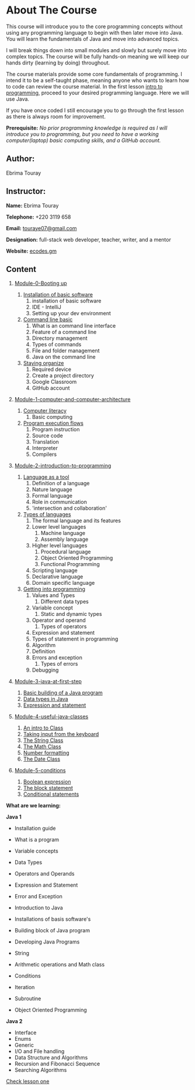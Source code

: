 # About The Course

This course will introduce you to the core programming concepts without using any programming language to begin with then later move into Java. You will learn the fundamentals of Java and move into advanced topics.

I will break things down into small modules and slowly but surely move into complex topics. The course will be fully hands-on meaning we will keep our hands dirty (learning by doing) throughout.

The course materials provide some core fundamentals of programming. I intend it to be a self-taught phase, meaning anyone who wants to learn how to code can review the course material.  In the first lesson [intro to programming](https://github.com/touraye/under-doz/tree/main/intro-to-programming), proceed to your desired programming language. Here we will use Java.

If you have once coded I still encourage you to go through the first lesson as there is always room for improvement.

**Prerequisite:** *No prior programming knowledge is required as I will introduce you to programming, but you need to have a working computer(laptop) basic computing skills, and a GitHub account.*

## Author:

Ebrima Touray

## Instructor:

**Name:** Ebrima Touray

**Telephone:** +220 3119 658

**Email:** touraye07@gmail.com

**Designation:** full-stack web developer, teacher, writer, and a mentor

**Website:** [ecodes.gm](https://www.ecodes.gm) 

## Content

1. [Module-0-Booting up](https://github.com/touraye/under-doz/tree/main/content/Module-0-booting-up)
   1. [Installation of basic software](https://github.com/touraye/under-doz/blob/main/content/Module-0-booting-up/a-installation-of-basic-softwares.md)
      1. installation of basic software
      2. IDE - IntelliJ
      3. Setting up your dev environment
   2. [Command line basic](https://github.com/touraye/under-doz/blob/main/content/Module-0-booting-up/b-command-line-basic.md)
      1. What is an command line interface
      2. Feature of a command line
      3. Directory management
      4. Types of commands
      5. File and folder management
      6. Java on the command line
   3. [Staying organize](https://github.com/touraye/under-doz/blob/main/content/Module-0-booting-up/c-staying-organize.md)
      1. Required device
      1. Create a project directory
      1. Google Classroom
      1. GitHub account
2. [Module-1-computer-and-computer-architecture](https://github.com/touraye/under-doz/tree/main/content/Module-1-computer-and-computer-architecture)
   1. [Computer literacy](https://github.com/touraye/under-doz/blob/main/content/Module-1-computer-and-computer-architecture/a-computer-literacy.md)
      1. Basic computing
   3. [Program execution flows](https://github.com/touraye/under-doz/blob/main/content/Module-1-computer-and-computer-architecture/b-program-execution-flows.md)
      1. Program instruction
      2. Source code
      3. Translation
      4. Interpreter
      5. Compilers
3. [Module-2-introduction-to-programming](https://github.com/touraye/under-doz/tree/main/content/Module-2-introduction-to-programming)
   1. [Language as a tool](https://github.com/touraye/under-doz/blob/main/content/Module-2-introduction-to-programming/a-language-as-tool.md)
      1. Definition of a language
      2. Nature language
      3. Formal language
      4. Role in communication
      5. 'intersection and collaboration'
   2. [Types of languages](https://github.com/touraye/under-doz/blob/main/content/Module-2-introduction-to-programming/b-types-of-languages.md)
      1. The formal language and its features
      2. Lower level languages
         1. Machine language
         2. Assembly language
      3. Higher level languages
         1. Procedural language
         2. Object Oriented Programming
         3. Functional Programming
      4. Scripting language
      5. Declarative language
      6. Domain specific language
   3. [Getting into programming](https://github.com/touraye/under-doz/blob/main/content/Module-2-introduction-to-programming/c-getting-into-programming.md)
      1. Values and Types
         1. Different data types
      2. Variable concept
         1. Static and dynamic types
      3. Operator and operand
         1. Types of operators
      4. Expression and statement
      5. Types of statement in programming
      6. Algorithm
      7. Definition
      8. Errors and exception
         1. Types of errors
      9. Debugging
4. [Module-3-java-at-first-step]()
   1. [Basic building of a Java program](https://github.com/touraye/under-doz/blob/main/content/Module-3-java-at-first-glace/a-basic-building-block-of-java-program.md)
   2. [Data types in Java](https://github.com/touraye/under-doz/blob/main/content/Module-3-java-at-first-glace/b-data-types-java.md)
   3. [Expression and statement](https://github.com/touraye/under-doz/blob/main/content/Module-3-java-at-first-glace/c-expression-and-statement.md)
5. [Module-4-useful-java-classes](https://github.com/touraye/under-doz/tree/main/content/Module-4-useful-java-classes)
   1. [An intro to Class](https://github.com/touraye/under-doz/blob/main/content/Module-4-useful-java-classes/a-an-intro-to-class.md)
   2. [Taking input from the keyboard](https://github.com/touraye/under-doz/blob/main/content/Module-4-useful-java-classes/-a-taking-input-from-the-keyboard.md)
   3. [The String Class](https://github.com/touraye/under-doz/blob/main/content/Module-4-useful-java-classes/b-string-class.md)
   4. [The Math Class](https://github.com/touraye/under-doz/blob/main/content/Module-4-useful-java-classes/c-math-class.md)
   5. [Number formatting](https://github.com/touraye/under-doz/blob/main/content/Module-4-useful-java-classes/d-number-formatting.md)
   6. [The Date Class](https://github.com/touraye/under-doz/blob/main/content/Module-4-useful-java-classes/f-date.md)
   
6. [Module-5-conditions](https://github.com/touraye/under-doz/tree/main/content/Module-5-conditions)
   1. [Boolean expression](https://github.com/touraye/under-doz/blob/main/content/Module-5-control-structures/a-boolean-expression.md)
   2. [The block statement](https://github.com/touraye/under-doz/blob/main/content/Module-5-control-structures/b-the-block-statement.md)
   3. [Conditional statements](https://github.com/touraye/under-doz/blob/main/content/Module-5-control-structures/c-conditional-statments.md)


**What are we learning:**

**Java 1**


* Installation guide 

* What is a program
* Variable concepts
* Data Types
* Operators and Operands
* Expression and Statement
* Error and Exception
* Introduction to Java 
* Installations of basis software's
* Building block of Java program
* Developing Java Programs
* String
* Arithmetic operations and Math class
* Conditions
* Iteration
* Subroutine
* Object Oriented Programming

**Java 2**


* Interface
* Enums
* Generic
* I/O and File handling
* Data Structure and Algorithms
* Recursion and Fibonacci Sequence
* Searching Algorithms

[Check lesson one](https://github.com/touraye/under-doz/blob/main/101-programming/L101-the-way-we-program.md)
